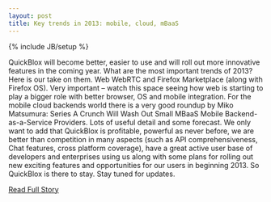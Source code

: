 ```yaml
---
layout: post
title: Key trends in 2013: mobile, cloud, mBaaS
---
```

{% include JB/setup %}<p>  QuickBlox will become better, easier to use and will roll out more innovative features in the coming year.  What are the most important trends of 2013?  Here is our take on them.  Web
 WebRTC and Firefox Marketplace (along with Firefox OS).  Very important – watch this space seeing how web is starting to play a bigger role with better browser, OS and mobile integration.  For the mobile cloud backends world there is a very good roundup by Miko Matsumura: Series A Crunch Will Wash Out Small MBaaS Mobile Backend-as-a-Service Providers.  Lots of useful detail and some forecast.  We only want to add that QuickBlox is profitable, powerful as never before, we are better than competition in many aspects (such as API comprehensiveness, Chat features, cross platform coverage), have a great active user base of developers and enterprises using us along with some plans for rolling out new exciting features and opportunities for our users in beginning 2013.  So QuickBlox is there to stay.  Stay tuned for updates.<br />
<p><a href="http://quickblox.com/blog/2012/12/key-trends-in-2013-mobile-cloud-mbaas/">Read Full Story</a></p>

